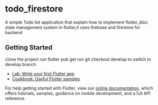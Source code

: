 # todo_firestore

A simple Todo list application that explain how to implement flutter_bloc state management system in flutter,it uses firebase and firestore for backend

## Getting Started

clone the project
run flutter pub get
run git checkout develop  to switch to develop branch

- [Lab: Write your first Flutter app](https://flutter.dev/docs/get-started/codelab)
- [Cookbook: Useful Flutter samples](https://flutter.dev/docs/cookbook)

For help getting started with Flutter, view our
[online documentation](https://flutter.dev/docs), which offers tutorials,
samples, guidance on mobile development, and a full API reference.

